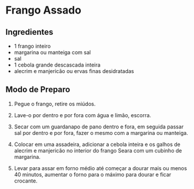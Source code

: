 # **Frango Assado**

## Ingredientes

- 1 frango inteiro
- margarina ou manteiga com sal
- sal
- 1 cebola grande descascada inteira
- alecrim e manjericão ou ervas finas desidratadas

## Modo de Preparo

1. Pegue o frango, retire os miúdos.

2. Lave-o por dentro e por fora com água e limão, escorra.

3. Secar com um guardanapo de pano dentro e fora, em seguida passar sal por dentro e por fora, fazer o mesmo com a margarina ou manteiga.

4. Colocar em uma assadeira, adicionar a cebola inteira e os galhos de alecrim e manjericão no interior do frango Seara com um cubinho de margarina.

5. Levar para assar em forno médio até começar a dourar mais ou menos 40 minutos, aumentar o forno para o máximo para dourar e ficar crocante.
